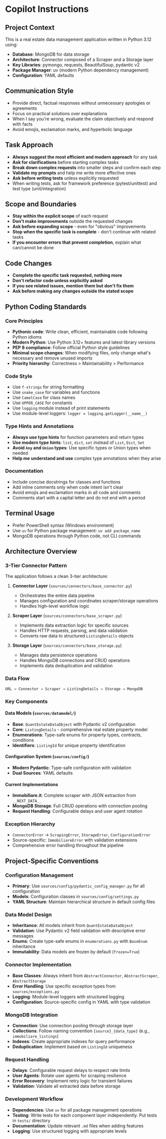 # Copilot Instructions

## Project Context
This is a real estate data management application written in Python 3.12 using:
- **Database**: MongoDB for data storage
- **Architecture**: Connector composed of a Scraper and a Storage layer
- **Key Libraries**: pymongo, requests, BeautifulSoup, pydantic v2
- **Package Manager**: uv (modern Python dependency management)
- **Configuration**: YAML defaults

## Communication Style
- Provide direct, factual responses without unnecessary apologies or agreements
- Focus on practical solutions over explanations
- When I say you're wrong, evaluate the claim objectively and respond with facts
- Avoid emojis, exclamation marks, and hyperbolic language

## Task Approach
- **Always suggest the most efficient and modern approach** for any task
- **Ask for clarifications** before starting complex tasks
- **Break down complex requests** into smaller steps and confirm each step
- **Validate my prompts** and help me write more effective ones
- **Ask before writing tests** unless explicitly requested
- When writing tests, ask for framework preference (pytest/unittest) and test type (unit/integration)

## Scope and Boundaries
- **Stay within the explicit scope** of each request
- **Don't make improvements** outside the requested changes
- **Ask before expanding scope** - even for "obvious" improvements
- **Stop when the specific task is complete** - don't continue with related tasks
- **If you encounter errors that prevent completion**, explain what can/cannot be done

## Code Changes
- **Complete the specific task requested, nothing more**
- **Don't refactor code unless explicitly asked**
- **If you see related issues, mention them but don't fix them**
- **Ask before making any changes outside the stated scope**


## Python Coding Standards

### Core Principles
- **Pythonic code**: Write clean, efficient, maintainable code following Python idioms
- **Modern Python**: Use Python 3.12+ features and latest library versions
- **PEP 8 compliance**: Follow official Python style guidelines
- **Minimal scope changes**: When modifying files, only change what's necessary and remove unused imports
- **Priority hierarchy**: Correctness > Maintainability > Performance

### Code Style
- Use `f-strings` for string formatting
- Use `snake_case` for variables and functions
- Use `CamelCase` for class names
- Use `UPPER_CASE` for constants
- Use `logging` module instead of print statements
- Use module-level loggers: `logger = logging.getLogger(__name__)`

### Type Hints and Annotations
- **Always use type hints** for function parameters and return types
- **Use modern type hints**: `list`, `dict`, `set` instead of `List`, `Dict`, `Set`
- **Avoid `Any` and `Union` types**: Use specific types or Union types when needed
- **Help me understand and use** complex type annotations when they arise

### Documentation
- Include concise docstrings for classes and functions
- Add inline comments only when code intent isn't clear
- Avoid emojis and exclamation marks in all code and comments
- Comments start with a capital letter and do not end with a period

## Terminal Usage
- Prefer PowerShell syntax (Windows environment)
- Use `uv` for Python package management: `uv add package_name`
- MongoDB operations through Python code, not CLI commands

## Architecture Overview

### 3-Tier Connector Pattern
The application follows a clean 3-tier architecture:

1. **Connector Layer** (`sources/connectors/base_connector.py`)
   - Orchestrates the entire data pipeline
   - Manages configuration and coordinates scraper/storage operations
   - Handles high-level workflow logic

2. **Scraper Layer** (`sources/connectors/base_scraper.py`)
   - Implements data extraction logic for specific sources
   - Handles HTTP requests, parsing, and data validation
   - Converts raw data to structured `ListingDetails` objects

3. **Storage Layer** (`sources/connectors/base_storage.py`)
   - Manages data persistence operations
   - Handles MongoDB connections and CRUD operations
   - Implements data deduplication and validation

### Data Flow
```
URL → Connector → Scraper → ListingDetails → Storage → MongoDB
```

### Key Components

#### Data Models (`sources/datamodel/`)
- **Base**: `QuantEstateDataObject` with Pydantic v2 configuration
- **Core**: `ListingDetails` - comprehensive real estate property model
- **Enumerations**: Type-safe enums for property types, contracts, conditions
- **Identifiers**: `ListingId` for unique property identification

#### Configuration System (`sources/config/`)
- **Modern Pydantic**: Type-safe configuration with validation
- **Dual Sources**: YAML defaults

#### Current Implementations
- **Immobiliare.it**: Complete scraper with JSON extraction from `__NEXT_DATA__`
- **MongoDB Storage**: Full CRUD operations with connection pooling
- **Request Handling**: Configurable delays and user agent rotation

### Exception Hierarchy
- `ConnectorError` → `ScrapingError`, `StorageError`, `ConfigurationError`
- Source-specific: `ImmobiliareError` with validation extensions
- Comprehensive error handling throughout the pipeline

## Project-Specific Conventions

### Configuration Management
- **Primary**: Use `sources/config/pydantic_config_manager.py` for all configuration
- **Models**: Configuration classes in `sources/config/settings.py`
- **YAML Structure**: Maintain hierarchical structure in default config files

### Data Model Design
- **Inheritance**: All models inherit from `QuantEstateDataObject`
- **Validation**: Use Pydantic v2 field validation with descriptive error messages
- **Enums**: Create type-safe enums in `enumerations.py` with `BaseEnum` inheritance
- **Immutability**: Data models are frozen by default (`frozen=True`)

### Connector Implementation
- **Base Classes**: Always inherit from `AbstractConnector`, `AbstractScraper`, `AbstractStorage`
- **Error Handling**: Use specific exception types from `sources/exceptions.py`
- **Logging**: Module-level loggers with structured logging
- **Configuration**: Source-specific config in YAML with type validation

### MongoDB Integration
- **Connection**: Use connection pooling through storage layer
- **Collections**: Follow naming convention `{source}_{data_type}` (e.g., `immobiliare_listings`)
- **Indexes**: Create appropriate indexes for query performance
- **Deduplication**: Implement based on `ListingId` uniqueness

### Request Handling
- **Delays**: Configurable request delays to respect rate limits
- **User Agents**: Rotate user agents for scraping resilience
- **Error Recovery**: Implement retry logic for transient failures
- **Validation**: Validate all extracted data before storage

### Development Workflow
- **Dependencies**: Use `uv` for all package management operations
- **Testing**: Write tests for each component layer independently. Put tests in `tests/` directory
- **Documentation**: Update relevant `.md` files when adding features
- **Logging**: Use structured logging with appropriate levels
